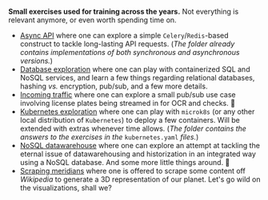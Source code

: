 **Small exercises used for training across the years.** Not everything is relevant
anymore, or even worth spending time on.

* [Async API](async-api) where one can explore a simple `Celery`/`Redis`-based
  construct to tackle long-lasting API requests. (_The folder already contains
  implementations of both synchronous and asynchronous versions._)
* [Database exploration](database-exploration) where one can play with containerized
  SQL and NoSQL services, and learn a few things regarding relational databases,
  hashing _vs._ encryption, pub/sub, and a few more details.
* [Incoming traffic](incoming-traffic) where one can explore a small pub/sub use case
  involving license plates being streamed in for OCR and checks. :construction:
* [Kubernetes exploration](kubernetes-exploration) where one can play with `microk8s`
  (or any other local distribution of `Kubernetes`) to deploy a few containers. Will be
  extended with extras whenever time allows. (_The folder contains the answers to the
  exercises in the_ `kubernetes.yaml` _files._)
* [NoSQL datawarehouse](nosql-datawarehouse) where one can explore an attempt at
  tackling the eternal issue of datawarehousing and historization in an integrated way
  using a NoSQL database. And some more little things around. :construction:
* [Scraping meridians](scraping-meridians) where one is offered to scrape some content
  off _Wikipedia_ to generate a 3D representation of our planet. Let's go wild on the
  visualizations, shall we?
